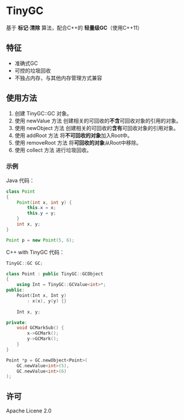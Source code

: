 # TinyGC

基于 **标记·清除** 算法，配合C++的 **轻量级GC**（使用C++11）

## 特征

- 准确式GC
- 可控的垃圾回收
- 不独占内存，与其他内存管理方式兼容

## 使用方法

1. 创建 TinyGC::GC 对象。
2. 使用 newValue 方法 创建相关的可回收的**不含**可回收对象的引用的对象。
3. 使用 newObject 方法 创建相关的可回收的**含有**可回收对象的引用对象。
4. 使用 addRoot 方法 将**不可回收的对象**加入Root中。
5. 使用 removeRoot 方法 将**可回收的对象**从Root中移除。
6. 使用 collect 方法 进行垃圾回收。

### 示例

Java 代码：

```Java
class Point
{
    Point(int x, int y) {
        this.x = x;
        this.y = y;
    }
    int x, y;
}

Point p = new Point(5, 6);
```

C++ with TinyGC 代码：

```C++
TinyGC::GC GC;

class Point : public TinyGC::GCObject
{
    using Int = TinyGC::GCValue<int>*;
public:
    Point(Int x, Int y)
        : x(x), y(y) {}
    
    Int x, y;

private:
    void GCMarkSub() {
        x->GCMark();
        y->GCMark();
    }
}

Point *p = GC.newObject<Point>(
    GC.newValue<int>(5),
    GC.newValue<int>(6)
);
```

## 许可

Apache Licene 2.0